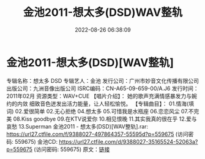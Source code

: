 ﻿---
title: 金池2011-想太多(DSD)WAV整轨
date: 2022-08-26 06:38:09
categories: WAV车载音乐、镜像
tags: 华语中文
---
# 金池2011-想太多(DSD)[WAV整轨]

专辑名称：想太多 DSD
专辑艺人：金池
发行公司：广州市妙音文化传播有限公司
出版公司：九洲音像出版公司
ISRC编码：CN-A65-09-659-00/A.J6
发行时间：2011年02月
资源类型：WAV+CUE
【唱片介绍】：
她的歌声充满情感暴发力与婉约的内敛
细致音色迸发出活力能量，让人轻松愉悦。
【专辑曲目】：
01.情海(填词)
02.爱很简单
02.无心拒绝
04.想太多
05.可惜我是水瓶座
06.恋恋风尘
07.不完美
08.Kiss goodbye
09.在KTV说爱你
10.相见恨晚
11.其实我真的很在乎
12.爱与哀愁
13.Superman
金池2011 - 想太多(DSD)[WAV整轨].rar: https://url27.ctfile.com/f/9388027-497864357-55595d?p=559675
(访问密码: 559675)
金池CD: https://url27.ctfile.com/d/9388027-35165524-52063a?p=559675
(访问密码: 559675)
原文：[链接](https://blog.sina.com.cn/s/blog_1647c7e7601030z26.html)